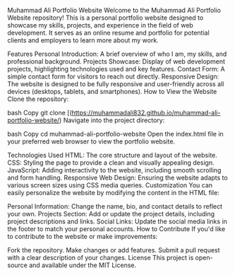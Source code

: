 Muhammad Ali Portfolio Website
Welcome to the Muhammad Ali Portfolio Website repository! This is a personal portfolio website designed to showcase my skills, projects, and experience in the field of web development. It serves as an online resume and portfolio for potential clients and employers to learn more about my work.

Features
Personal Introduction: A brief overview of who I am, my skills, and professional background.
Projects Showcase: Display of web development projects, highlighting technologies used and key features.
Contact Form: A simple contact form for visitors to reach out directly.
Responsive Design: The website is designed to be fully responsive and user-friendly across all devices (desktops, tablets, and smartphones).
How to View the Website
Clone the repository:

bash
Copy
git clone [(https://muhammadali832.github.io/muhammad-ali-portfolio-website/)
Navigate into the project directory:

bash
Copy
cd muhammad-ali-portfolio-website
Open the index.html file in your preferred web browser to view the portfolio website.

Technologies Used
HTML: The core structure and layout of the website.
CSS: Styling the page to provide a clean and visually appealing design.
JavaScript: Adding interactivity to the website, including smooth scrolling and form handling.
Responsive Web Design: Ensuring the website adapts to various screen sizes using CSS media queries.
Customization
You can easily personalize the website by modifying the content in the HTML file:

Personal Information: Change the name, bio, and contact details to reflect your own.
Projects Section: Add or update the project details, including project descriptions and links.
Social Links: Update the social media links in the footer to match your personal accounts.
How to Contribute
If you'd like to contribute to the website or make improvements:

Fork the repository.
Make changes or add features.
Submit a pull request with a clear description of your changes.
License
This project is open-source and available under the MIT License.
